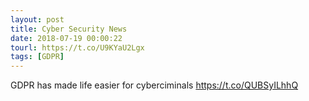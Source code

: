 ```yaml
---
layout: post
title: Cyber Security News
date: 2018-07-19 00:00:22
tourl: https://t.co/U9KYaU2Lgx
tags: [GDPR]
---
```

GDPR has made life easier for cyberciminals https://t.co/QUBSyILhhQ